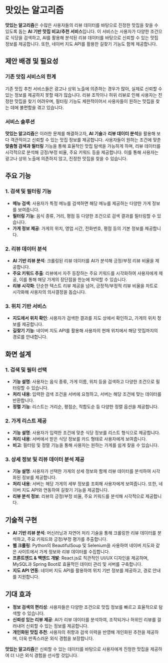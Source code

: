 # 맛있는 알고리즘

**맛있는 알고리즘**은 수많은 사용자들의 리뷰 데이터를 바탕으로 진정한 맛집을 찾을 수 있도록 돕는 **AI 기반 맛집 비교/추천 서비스**입니다. 이 서비스는 사용자가 다양한 조건으로 식당을 검색하고, AI를 활용해 분석된 리뷰 데이터를 바탕으로 신뢰할 수 있는 맛집 정보를 제공합니다. 또한, 네이버 지도 API를 활용한 길찾기 기능도 함께 제공합니다.

## 제안 배경 및 필요성

### 기존 맛집 서비스의 한계

기존 맛집 추천 서비스들은 광고나 상위 노출에 의존하는 경우가 많아, 실제로 신뢰할 수 있는 정보를 제공하지 못할 때가 많습니다. 리뷰 조작이나 허위 리뷰로 인해 사용자는 진정한 맛집을 찾기 어려우며, 필터링 기능도 제한적이어서 사용자들이 원하는 맛집을 찾는 데에 불편함을 겪고 있습니다. 

### 서비스 솔루션

**맛있는 알고리즘**은 이러한 문제를 해결하고자, **AI 기술**과 **리뷰 데이터 분석**을 활용해 보다 객관적이고 신뢰할 수 있는 맛집 정보를 제공합니다. 사용자들이 원하는 조건에 맞춘 **맞춤형 검색과 필터링** 기능을 통해 효율적인 맛집 탐색을 가능하게 하며, 리뷰 데이터를 시각적으로 분석해 긍정/부정 비율, 주요 키워드 등을 제공합니다. 이를 통해 사용자는 광고나 상위 노출에 의존하지 않고, 진정한 맛집을 찾을 수 있습니다.

## 주요 기능

### 1. 검색 및 필터링 기능

- **메뉴 검색**: 사용자가 특정 메뉴를 검색하면 해당 메뉴를 제공하는 다양한 가게 정보를 보여줍니다.
- **필터링 기능**: 음식 종류, 거리, 평점 등 다양한 조건으로 검색 결과를 필터링할 수 있습니다.
- **가게 정보 제공**: 가게의 위치, 영업 시간, 전화번호, 평점 등의 기본 정보를 제공합니다.
  
### 2. 리뷰 데이터 분석

- **AI 기반 리뷰 분석**: 크롤링된 리뷰 데이터를 AI가 분석해 긍정/부정 리뷰 비율을 제공합니다.
- **주요 키워드 추출**: 리뷰에서 자주 등장하는 주요 키워드를 시각화하여 사용자에게 제공, 이를 통해 해당 가게의 장단점을 한눈에 파악할 수 있습니다.
- **리뷰 시각화**: 단순한 텍스트 리뷰 제공을 넘어, 긍정적/부정적 리뷰 비율을 차트로 시각화해 사용자의 의사결정을 돕습니다.

### 3. 위치 기반 서비스

- **지도에서 위치 확인**: 사용자가 검색한 결과를 지도 상에서 확인하고, 가게의 위치 정보를 제공합니다.
- **길찾기 기능**: 네이버 지도 API를 활용해 사용자의 현재 위치에서 해당 맛집까지의 경로를 안내합니다.

## 화면 설계

### 1. 검색 및 필터 선택

- **기능 설명**: 사용자는 음식 종류, 가게 이름, 위치 등을 검색하고 다양한 조건으로 필터링할 수 있습니다.
- **처리 내용**: 입력한 검색 조건을 서버에 요청하고, 서버는 해당 조건에 맞는 데이터를 반환합니다.
- **정렬 기능**: 리스트는 거리순, 평점순, 적합도순 등 다양한 정렬 옵션을 제공합니다.

### 2. 가게 리스트 제공

- **기능 설명**: 사용자가 입력한 조건에 맞춘 식당 정보를 리스트 형식으로 제공합니다.
- **처리 내용**: 서버에서 받은 식당 정보를 카드 형태로 사용자에게 보여줍니다.
- **비고**: 필터링 및 정렬 기능을 통해 사용자는 원하는 가게를 쉽게 찾을 수 있습니다.

### 3. 상세 정보 및 리뷰 데이터 분석 제공

- **기능 설명**: 사용자가 선택한 가게의 상세 정보와 함께 리뷰 데이터를 분석하여 시각화된 정보를 제공합니다.
- **처리 내용**: 서버는 해당 가게의 세부 정보를 조회해 사용자에게 보여줍니다. 또한, 네이버 지도 API와 연동하여 길찾기 기능을 제공합니다.
- **리뷰 분석 정보**: 리뷰의 긍정/부정 비율, 주요 키워드를 분석해 시각적으로 제공합니다.

## 기술적 구현

- **AI 기반 리뷰 분석**: 머신러닝과 자연어 처리 기술을 통해 크롤링한 리뷰 데이터를 분석하고, 주요 키워드와 긍정/부정 평가를 추출합니다.
- **웹 크롤링**: Python의 BeautifulSoup 및 Selenium을 사용하여 네이버 지도와 같은 사이트에서 가게 정보와 리뷰 데이터를 수집합니다.
- **프론트엔드 & 백엔드 개발**: React.js로 직관적인 UI/UX 디자인을 제공하며, MySQL과 Spring Boot로 효율적인 데이터 관리 및 서버를 구축합니다.
- **지도 API 연동**: 네이버 지도 API를 활용하여 위치 기반 정보를 제공하고, 경로 안내를 지원합니다.

## 기대 효과

- **정보 검색의 편리성**: 사용자들은 다양한 조건으로 맛집 정보를 빠르고 효율적으로 탐색할 수 있습니다.
- **신뢰성 있는 리뷰 제공**: AI가 리뷰 데이터를 분석하여, 조작되거나 허위인 리뷰를 걸러내어 신뢰할 수 있는 정보를 제공합니다.
- **개인화된 맛집 추천**: 사용자의 취향과 검색 이력을 반영해 개인화된 추천을 제공하며, 더욱 만족스러운 외식 경험을 보장합니다.

**맛있는 알고리즘**은 신뢰할 수 있는 데이터를 바탕으로 사용자에게 진정한 맛집을 제공하여 더 나은 외식 경험을 선사할 것입니다.
